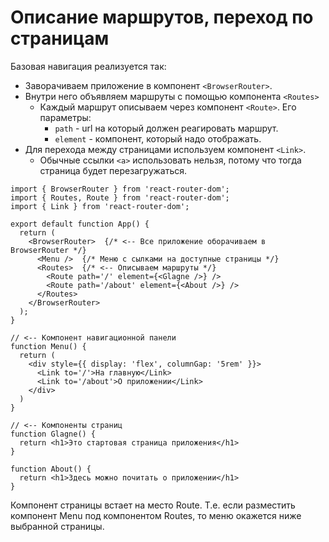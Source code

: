 # Описание маршрутов, переход по страницам

Базовая навигация реализуется так:

* Заворачиваем приложение в компонент `<BrowserRouter>`.
* Внутри него объявляем маршруты с помощью компонента `<Routes>`
  * Каждый маршрут описываем через компонент `<Route>`. Его параметры:
    * `path` - url на который должен реагировать маршрут.
    * `element` - компонент, который надо отображать.
* Для перехода между страницами используем компонент `<Link>`.
  * Обычные ссылки `<a>` использовать нельзя, потому что тогда страница будет перезагружаться.

```react
import { BrowserRouter } from 'react-router-dom';
import { Routes, Route } from 'react-router-dom';
import { Link } from 'react-router-dom';

export default function App() {
  return (
    <BrowserRouter>  {/* <-- Все приложение оборачиваем в BrowserRouter */}
      <Menu />  {/* Меню с сылками на доступные страницы */}
      <Routes>  {/* <-- Описываем маршруты */}
        <Route path='/' element={<Glagne />} />
        <Route path='/about' element={<About />} />
      </Routes>
    </BrowserRouter>
  );
}

// <-- Компонент навигационной панели
function Menu() {
  return (
    <div style={{ display: 'flex', columnGap: '5rem' }}>
      <Link to='/'>На главную</Link>
      <Link to='/about'>О приложении</Link>
    </div>
  )
}

// <-- Компоненты страниц
function Glagne() {
  return <h1>Это стартовая страница приложения</h1>
}

function About() {
  return <h1>Здесь можно почитать о приложении</h1>
}
```

Компонент страницы встает на место Route. Т.е. если разместить компонент Menu под компонентом Routes, то меню окажется ниже выбранной страницы.